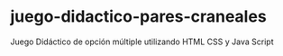 # juego-didactico-pares-craneales
Juego Didáctico de opción múltiple utilizando HTML CSS y Java Script
